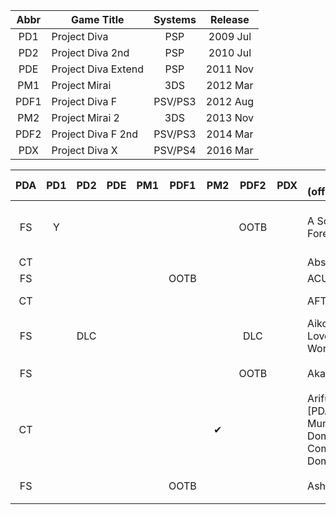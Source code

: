 
| Abbr | Game Title          | Systems | Release  |
|:----:|---------------------|:-------:|:--------:|
| PD1  | Project Diva        | PSP     | 2009 Jul |
| PD2  | Project Diva 2nd    | PSP     | 2010 Jul |
| PDE  | Project Diva Extend | PSP     | 2011 Nov |
| PM1  | Project Mirai       | 3DS     | 2012 Mar |
| PDF1 | Project Diva F      | PSV/PS3 | 2012 Aug |
| PM2  | Project Mirai 2     | 3DS     | 2013 Nov |
| PDF2 | Project Diva F 2nd  | PSV/PS3 | 2014 Mar |
| PDX  | Project Diva X      | PSV/PS4 | 2016 Mar |


| PDA | PD1 | PD2 | PDE | PM1 | PDF1 | PM2 | PDF2 | PDX | English (official/fan/localized)                                                                     | Romaji                        | Japanese     |
|:---:|:---:|:---:|:---:|:---:|:----:|:---:|:----:|:---:|------------------------------------------------------------------------------------------------------|-------------------------------|--------------|
|  FS |  Y  |     |     |     |      |     | OOTB |     | A Song of Wastelands, Forests, and Magic                                                             | Kouya to Mori to Mahou no Uta | 荒野と森と魔法の歌    |
|  CT |     |     |     |     |      |     |      |     | Absolunote                                                                                           | Absolunote                    | Absolunote   |
|  FS |     |     |     |     | OOTB |     |      |     | ACUTE                                                                                                | ACUTE                         | ACUTE        |
|  CT |     |     |     |     |      |     |      |     | AFTER BURNER                                                                                         | AFTER BURNER                  | AFTER BURNER |
|  FS |     | DLC |     |     |      |     |  DLC |     | Aikotoba [PDA] <br> Love Words [FAN] <br> Words of Love [LOC]                                        | Aikotoba                      | 愛言葉          |
|  FS |     |     |     |     |      |     | OOTB |     | Akatsuki Arrival                                                                                     | Akatsuki Arrival              | アカツキアライヴァル   |
|  CT |     |     |     |     |      |  ✔  |      |     | Arifureta Sekai Seifuku [PDA] <br> Mundane World Domination [PM2] <br> Common World Domination [FAN] | Arifureta Sekai Seifuku       | ありふれたせかいせいふく |
|  FS |     |     |     |     | OOTB |     |      |     | Ashes to Ashes                                                                                       | Hai wa Hai ni                 | ハイハハイニ       |
